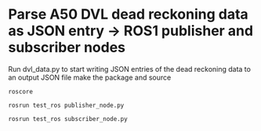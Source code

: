 # Parse A50 DVL dead reckoning data as JSON entry -> ROS1 publisher and subscriber nodes
Run dvl_data.py to start writing JSON entries of the dead reckoning data to an output JSON file
make the package and source

```
roscore
```

```
rosrun test_ros publisher_node.py
```
```
rosrun test_ros subscriber_node.py
```

